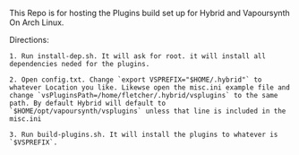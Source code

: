 This Repo is for hosting the Plugins build set up for Hybrid and Vapoursynth On Arch Linux.

Directions:
    
    1. Run install-dep.sh. It will ask for root. it will install all dependencies neded for the plugins.
    
    2. Open config.txt. Change `export VSPREFIX="$HOME/.hybrid"` to whatever Location you like. Likewse open the misc.ini example file and change `vsPluginsPath=/home/fletcher/.hybrid/vsplugins` to the same path. By default Hybrid will default to `$HOME/opt/vapoursynth/vsplugins` unless that line is included in the misc.ini
    
    3. Run build-plugins.sh. It will install the plugins to whatever is `$VSPREFIX`.
